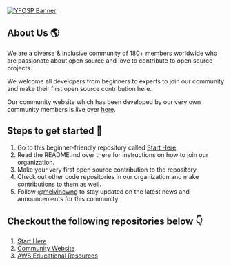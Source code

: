[![YFOSP Banner](https://readme-typing-svg.demolab.com/?lines=Welcome%20to%20%27Your%20First%20Open%20Source%20Project%27%20%E2%AD%90&width=1000&size=35)](https://git.io/typing-svg)

## About Us 🌎

We are a diverse & inclusive community of 180+ members worldwide who are passionate about open source and love to contribute to open source projects.

We welcome all developers from beginners to experts to join our community and make their first open source contribution here.

Our community website which has been developed by our very own community members is live over [here](https://yfosp.netlify.app/).

## Steps to get started 🚀

1. Go to this beginner-friendly repository called [Start Here](https://github.com/Your-First-Open-Source-Project/start-here).
2. Read the README.md over there for instructions on how to join our organization.
3. Make your very first open source contribution to the repository.
4. Check out other code repositories in our organization and make contributions to them as well.
5. Follow [@melvincwng](https://github.com/melvincwng) to stay updated on the latest news and announcements for this community.

## Checkout the following repositories below 👇

1. [Start Here](https://github.com/Your-First-Open-Source-Project/start-here)
2. [Community Website](https://github.com/Your-First-Open-Source-Project/main-website)
3. [AWS Educational Resources](https://github.com/Your-First-Open-Source-Project/aws-resources)
